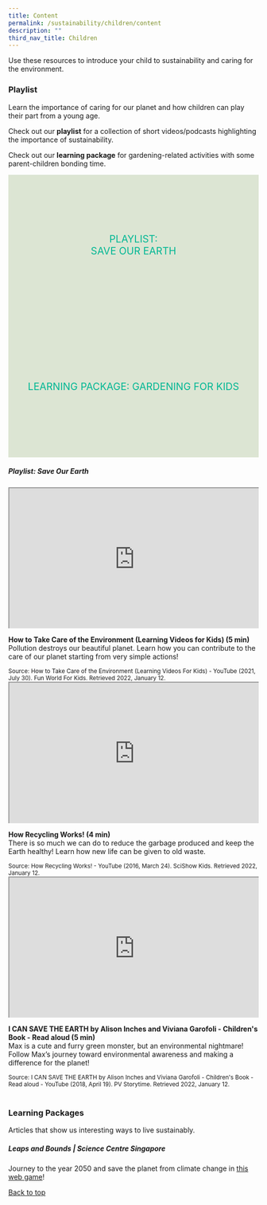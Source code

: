 ```yaml
---
title: Content
permalink: /sustainability/children/content
description: ""
third_nav_title: Children
---
```

<style type="text/css">
/* Links */
.content a { color: #322987; }
.content a:focus,
.content a:hover { color: #28216c; }

/* Button Outline */
.bp-button { padding-left: 1.5rem; padding-right: 1.5rem; }
.bp-button.is-primary-outline { border: 1px solid #322987; color: #322987; background-color: transparent; text-decoration: none; }
.bp-button.is-primary-outline:focus,
.bp-button.is-primary-outline:hover { border: 1px solid #322987; color: #cff2e8; background-color: #322987; text-decoration: none; }

/* Responsive Iframe */
.responsive-iframe { position: absolute; top: 0; left: 0; bottom: 0; right: 0; width: 100%; height: 100%; }
.responsive-iframe-container { position: relative; overflow: hidden; width: 100%; }
.responsive-iframe-container.ratio-16by9 { padding-top: 56.25%; }
.responsive-iframe-container.ratio-4by3 { padding-top: 75%; }
.responsive-iframe-container.ratio-3by2 { padding-top: 66.66%; }
.responsive-iframe-container.ratio-1by1 { padding-top: 100%; }

/* Click Box */
.clickbox { display: block; position: relative; width: 100%; padding-bottom: 56.25%; background-color: transparent; }
.clickbox span { padding: .5rem; }
.clickbox a { position: absolute; display: flex; width: 100%; height: 100%; align-items: center; justify-content: center; font-size: 1.25rem; text-align: center; text-decoration: none; text-transform: uppercase; }
.clickbox a:focus,
.clickbox a:hover { text-decoration: none; }

/* Mint Jade */
.clickbox.is-mint-jade { background-color: #dce5d3; color: #00b794; }
.clickbox.is-mint-jade a { color: #00b794; }
.clickbox.is-mint-jade a:focus,
.clickbox.is-mint-jade a:hover { background-color: #00b794; color: #dce5d3; }	
</style>

Use these resources to introduce your child to sustainability and caring for the environment.

<h3><b>Playlist</b></h3>
Learn the importance of caring for our planet and how children can play their part from a young age.


Check out our **playlist** for a collection of short videos/podcasts highlighting the importance of sustainability. 

Check out our **learning package** for gardening-related activities with some parent-children bonding time.

<div class="row is-multiline">
  <div class="col is-one-half">
    <div class="clickbox is-mint-jade">
      <a href="#playlist-earth">
        <span>Playlist:<br>Save Our Earth</span>
      </a>
    </div>
  </div>
  <div class="col is-one-half">
    <div class="clickbox is-mint-jade">
      <a href="#lp-gardening">
        <span>Learning Package: Gardening for Kids</span>
      </a>
    </div>
  </div>
  </div>


<h5 class="margin--bottom--lg" id="playlist-earth"><b>Playlist: Save Our Earth</b></h5>

<div class="row is-multiline margin--bottom--lg">
  <div class="col is-two-fifths">
    <div class="responsive-iframe-container ratio-16by9">
      <iframe src="https://www.youtube.com/embed/belXC_IoW4o" class="responsive-iframe"></iframe>
    </div>
  </div>
  <div class="col is-three-fifths">
    <p><b class="has-text-indigo"> How to Take Care of the Environment (Learning Videos for Kids) (5 min)</b><br>
Pollution destroys our beautiful planet. Learn how you can contribute to the care of our planet starting from very simple actions!</p>
   <small>Source: How to Take Care of the Environment (Learning Videos For Kids) - YouTube (2021, July 30). Fun World For Kids. Retrieved 2022, January 12.</small>
  </div>
</div>

<div class="row is-multiline margin--bottom--lg">
  <div class="col is-two-fifths">
    <div class="responsive-iframe-container ratio-16by9">
      <iframe src="https://www.youtube.com/embed/VlRVPum9cp4" class="responsive-iframe"></iframe>
    </div>
  </div>
  <div class="col is-three-fifths">
<p><b class="has-text-indigo"> How Recycling Works! (4 min)</b><br>
There is so much we can do to reduce the garbage produced and keep the Earth healthy! Learn how new life can be given to old waste.</p>
    <small>Source: How Recycling Works! - YouTube (2016, March 24). SciShow Kids. Retrieved 2022, January 12.</small>
  </div>
</div>

<div class="row is-multiline">
  <div class="col is-two-fifths">
    <div class="responsive-iframe-container ratio-16by9">
      <iframe src="https://www.youtube.com/embed/2Mkwhe6LOBo" class="responsive-iframe"></iframe>
    </div>
  </div>
  <div class="col is-three-fifths">
    <p><b class="has-text-indigo"> I CAN SAVE THE EARTH by Alison Inches and Viviana Garofoli - Children's Book - Read aloud (5 min)</b><br>
Max is a cute and furry green monster, but an environmental nightmare! Follow Max’s journey toward environmental awareness and making a difference for the planet!</p>
    <small>Source: I CAN SAVE THE EARTH by Alison Inches and Viviana Garofoli - Children's Book - Read aloud - YouTube (2018, April 19). PV Storytime. Retrieved 2022, January 12.</small>
  </div>
</div>
<br>


<h3><b>Learning Packages</b></h3>
Articles that show us interesting ways to live sustainably.

<h5 class="margin--bottom--lg" id="lp-gardening"><b>Leaps and Bounds | Science Centre Singapore</b></h5>

Journey to the year 2050 and save the planet from climate change in [this web game](www.science.edu.sg/game/index.html)!

<p class="has-text-right margin--top--xl"><a href="#main-content">Back to top</a></p>
